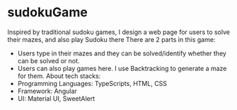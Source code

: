 # sudokuGame
Inspired by traditional sudoku games, I design a web page for users to solve their mazes, and also play Sudoku there
There are 2 parts in this game: 
  - Users type in their mazes and they can be solved/identify whether they can be solved or not.
  - Users can also play games here. I use Backtracking to generate a maze for them.
About tech stacks:
  - Programming Languages: TypeScripts, HTML, CSS
  - Framework: Angular
  - UI: Material UI, SweetAlert 
    

